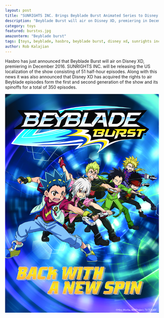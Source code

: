 ```yaml
---
layout: post
title: "SUNRIGHTS INC. Brings Beyblade Burst Animated Series to Disney XD"
description: "Beyblade Burst will air on Disney XD, premiering in December 2016."
category: toys
featured: burstxs.jpg
amazonterm: "Beyblade burst"
tags: [toys, beyblade, hasbro, beyblade burst, disney xd, sunrights inc]
author: Rob Kalajian
---
```


Hasbro has just announced that Beyblade Burst will air on Disney XD, premiering in December 2016. SUNRIGHTS INC. will be releasing the US localization of the show consisting of 51 half-hour episodes. Along with this news it was also announced that Disney XD has acquired the rights to air Beyblade episodes form the first and second generation of the show and its spinoffs for a total of 350 episodes.

![Poster](/images/beybladeburst/poster.jpg)
